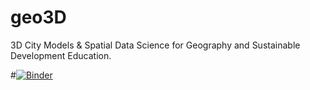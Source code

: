 # geo3D
3D City Models &amp; Spatial Data Science for Geography and Sustainable Development Education.



#[![Binder](https://mybinder.org/badge_logo.svg)](https://mybinder.org/v2/gh/AdrianKriger/geo3D/HEAD)
